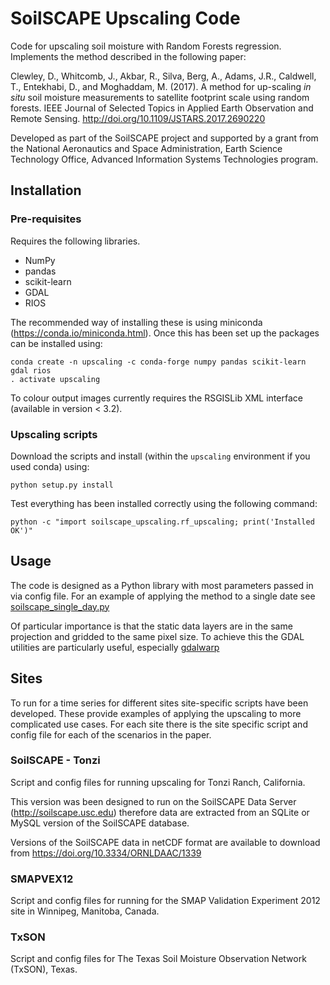 # SoilSCAPE Upscaling Code #

Code for upscaling soil moisture with Random Forests regression. Implements the method described in the following paper:

Clewley, D., Whitcomb, J., Akbar, R., Silva, Berg, A., Adams, J.R., Caldwell, T., Entekhabi, D., and Moghaddam, M. (2017).  A method for up-scaling _in situ_ soil moisture measurements to satellite footprint scale using random forests. IEEE Journal of Selected Topics in Applied Earth Observation and Remote Sensing. http://doi.org/10.1109/JSTARS.2017.2690220

Developed as part of the SoilSCAPE project and supported by a grant from the National Aeronautics and Space Administration, Earth Science Technology Office, Advanced Information Systems Technologies program.

## Installation ##

### Pre-requisites ###

Requires the following libraries.

* NumPy
* pandas
* scikit-learn
* GDAL
* RIOS

The recommended way of installing these is using miniconda (https://conda.io/miniconda.html). Once this has been set up the packages can be installed using:

```
conda create -n upscaling -c conda-forge numpy pandas scikit-learn gdal rios
. activate upscaling
```

To colour output images currently requires the RSGISLib XML interface (available in version < 3.2).

### Upscaling scripts ###

Download the scripts and install (within the `upscaling` environment if you used conda) using:

```
python setup.py install
```

Test everything has been installed correctly using the following command:
```
python -c "import soilscape_upscaling.rf_upscaling; print('Installed OK')"
```

## Usage ##

The code is designed as a Python library with most parameters passed in via config file.
For an example of applying the method to a single date see [soilscape_single_day.py](examples/soilscape_single_day.py)

Of particular importance is that the static data layers are in the same projection and gridded to the same pixel size. To achieve this the GDAL utilities are particularly useful, especially [gdalwarp](http://www.gdal.org/gdalwarp.html)

## Sites ##

To run for a time series for different sites site-specific scripts have been developed. These provide examples of applying the upscaling to more complicated use cases.
For each site there is the site specific script and config file for each of the scenarios in the paper.

### SoilSCAPE - Tonzi ##

Script and config files for running upscaling for Tonzi Ranch, California.

This version was been designed to run on the SoilSCAPE Data Server (http://soilscape.usc.edu) therefore data are extracted from an SQLite or MySQL version of the SoilSCAPE database.

Versions of the SoilSCAPE data in netCDF format are available to download from https://doi.org/10.3334/ORNLDAAC/1339

### SMAPVEX12 ###

Script and config files for running for the SMAP Validation Experiment 2012 site in Winnipeg, Manitoba, Canada.

### TxSON ###

Script and config files for The Texas Soil Moisture Observation Network (TxSON), Texas.
